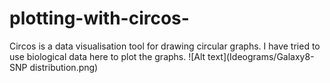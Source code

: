 # plotting-with-circos-
Circos is a data visualisation tool for drawing circular graphs. I have tried to use biological data here to plot the graphs. 
![Alt text](Ideograms/Galaxy8-SNP distribution.png)
